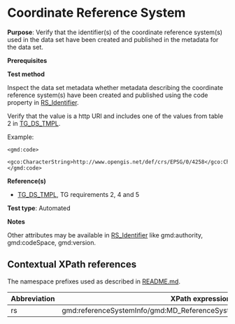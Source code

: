 # Coordinate Reference System

**Purpose**: Verify that the identifier(s) of the coordinate reference system(s) used in the data set have been created and published in the metadata for the data set.

**Prerequisites**

**Test method**

Inspect the data set metadata whether metadata describing the coordinate reference system(s) have been created and published using the code property in [RS_Identifier](#rs).

Verify that the value is a http URI and includes one of the values from table 2 in [TG_DS_TMPL](http://inspire.ec.europa.eu/id/ats/data/3.0rc3/interoperability-metadata/README#ref_TG_DS_TMPL).

Example:

```
<gmd:code>
   <gco:CharacterString>http://www.opengis.net/def/crs/EPSG/0/4258</gco:CharacterString>
</gmd:code>
```

**Reference(s)**

* [TG_DS_TMPL](http://inspire.ec.europa.eu/id/ats/data/3.0rc3/interoperability-metadata/README#ref_TG_DS_TMPL), TG requirements 2, 4 and 5 

**Test type**: Automated

**Notes**

Other attributes may be available in [RS_Identifier](#rs) like gmd:authority, gmd:codeSpace, gmd:version.

## Contextual XPath references

The namespace prefixes used as described in [README.md](http://inspire.ec.europa.eu/id/ats/data/3.0rc3/interoperability-metadata/README#namespaces).

Abbreviation                                   |  XPath expression (relative to gmd:MD_Metadata)
-----------------------------------------------| -------------------------------------------------------------------------
rs <a name="rs"></a>   | gmd:referenceSystemInfo/gmd:MD_ReferenceSystem/gmd:referenceSystemIdentifier/gmd:RS_Identifier/gmd:code/*
